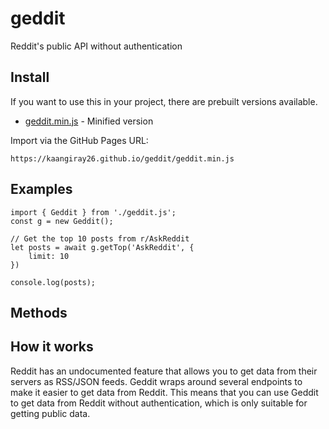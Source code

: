 # geddit
Reddit's public API without authentication 

## Install
If you want to use this in your project, there are prebuilt versions available.
* [geddit.min.js](geddit.min.js) - Minified version

Import via the GitHub Pages URL:
```
https://kaangiray26.github.io/geddit/geddit.min.js
```

## Examples
```
import { Geddit } from './geddit.js';
const g = new Geddit();

// Get the top 10 posts from r/AskReddit
let posts = await g.getTop('AskReddit', {
    limit: 10
})

console.log(posts);
```

## Methods

## How it works
Reddit has an undocumented feature that allows you to get data from their servers as RSS/JSON feeds. Geddit wraps around several endpoints to make it easier to get data from Reddit. This means that you can use Geddit to get data from Reddit without authentication, which is only suitable for getting public data.